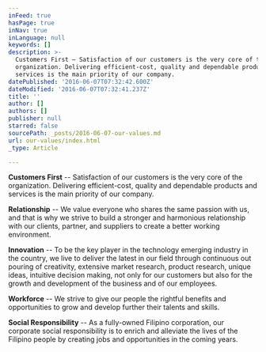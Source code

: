 ```yaml
---
inFeed: true
hasPage: true
inNav: true
inLanguage: null
keywords: []
description: >-
  Customers First – Satisfaction of our customers is the very core of the
  organization. Delivering efficient-cost, quality and dependable products and
  services is the main priority of our company. 
datePublished: '2016-06-07T07:32:42.600Z'
dateModified: '2016-06-07T07:32:41.237Z'
title: ''
author: []
authors: []
publisher: null
starred: false
sourcePath: _posts/2016-06-07-our-values.md
url: our-values/index.html
_type: Article

---
```

**Customers First** -- Satisfaction of our customers is the very core of the organization. Delivering efficient-cost, quality and dependable products and services is the main priority of our company.

**Relationship** -- We value everyone who shares the same passion with us, and that is why we strive to build a stronger and harmonious relationship with our clients, partner, and suppliers to create a better working environment.

**Innovation** -- To be the key player in the technology emerging industry in the country, we live to deliver the latest in our field through continuous out pouring of creativity, extensive market research, product research, unique ideas, intuitive decision making, not only for our customers but also for the growth and development of the business and of our employees.

**Workforce** -- We strive to give our people the rightful benefits and opportunities to grow and develop further their talents and skills.

**Social Responsibility** -- As a fully-owned Filipino
corporation, our corporate social responsibility is to enrich and alleviate the
lives of the Filipino people by creating jobs and opportunities in the coming
years.